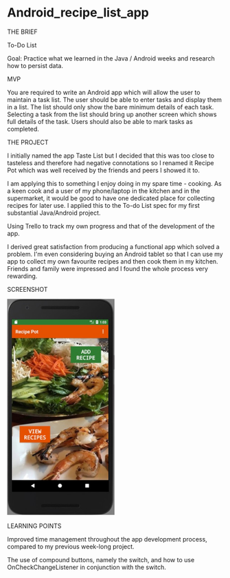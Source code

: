 # Android_recipe_list_app

THE BRIEF

To-Do List

Goal: Practice what we learned in the Java / Android weeks and research how to persist data.

MVP

You are required to write an Android app which will allow the user to maintain a task list. The user should be able to enter tasks and display them in a list. The list should only show the bare minimum details of each task. Selecting a task from the list should bring up another screen which shows full details of the task. Users should also be able to mark tasks as completed.


THE PROJECT

I initially named the app Taste List but I decided that this was too close to tasteless and therefore had negative connotations so I renamed it Recipe Pot which was well received by the friends and peers I showed it to.

I am applying this to something I enjoy doing in my spare time - cooking. As a keen cook and a user of my phone/laptop in the kitchen and in the supermarket, it would be good to have one dedicated place for collecting recipes for later use. I applied this to the To-do List spec for my first substantial Java/Android project.

Using Trello to track my own progress and that of the development of the app.

I derived great satisfaction from producing a functional app which solved a problem. I'm even considering buying an Android tablet so that I can use my app to collect my own favourite recipes and then cook them in my kitchen. Friends and family were impressed and I found the whole process very rewarding.


SCREENSHOT

<img src="https://github.com/reidch/Android_recipe_list_app/blob/master/Screenshots/screenshot_home_activity.jpeg" alt="Recipe Pot home activity" width="250" />


LEARNING POINTS

Improved time management throughout the app development process, compared to my previous week-long project.

The use of compound buttons, namely the switch, and how to use OnCheckChangeListener in conjunction with the switch.
